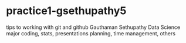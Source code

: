 # practice1-gsethupathy5
tips to working with git and github
Gauthaman Sethupathy
Data Science major
coding, stats, presentations
planning, time management, others
